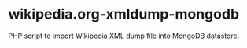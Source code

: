 wikipedia.org-xmldump-mongodb
=============================

PHP script to import Wikipedia XML dump file into MongoDB datastore.
